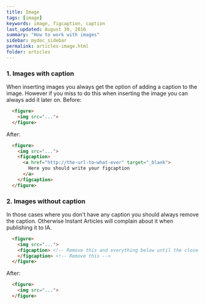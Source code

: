 ```yaml
---
title: Image
tags: [image]
keywords: image, figcaption, caption
last_updated: August 30, 2016
summary: "How to work with images"
sidebar: mydoc_sidebar
permalink: articles-image.html
folder: articles
---
```



### 1. Images with caption
When inserting images you always get the option of adding a caption to the image. However if you miss to do this when inserting the image you can always add it later on.
Before:

```html
  <figure>
    <img src="...">
  </figure>
```

After:

```html
  <figure>
    <img src="...">
    <figcaption>
      <a href="http://the-url-to–what-ever" target="_blank">
        Here you should write your figcaption
      </a>
    </figcaption>
  </figure>
```

### 2. Images without caption
In those cases where you don't have any caption you should always remove the caption. Otherwise Instant Articles will complain about it when publishing it to IA.


```html
  <figure>
    <img src="...">
    <figcaption> <!-- Remove this and everything below until the close of this tag -->
    </figcaption> <!-- Remove this -->   
  </figure>
```

After:

```html
  <figure>
    <img src="...">
  </figure>
```
